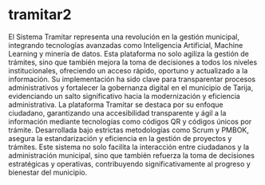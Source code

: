 # tramitar2
El Sistema Tramitar representa una revolución en la gestión municipal, integrando tecnologías avanzadas como Inteligencia Artificial, Machine Learning y minería de datos. Esta plataforma no solo agiliza la gestión de trámites, sino que también mejora la toma de decisiones a todos los niveles institucionales, ofreciendo un acceso rápido, oportuno y actualizado a la información. Su implementación ha sido clave para transparentar procesos administrativos y fortalecer la gobernanza digital en el municipio de Tarija, evidenciando un salto significativo hacia la modernización y eficiencia administrativa.
La plataforma Tramitar se destaca por su enfoque ciudadano, garantizando una accesibilidad transparente y ágil a la información mediante tecnologías como códigos QR y códigos únicos por trámite. Desarrollada bajo estrictas metodologías como Scrum y PMBOK, asegura la estandarización y eficiencia en la gestión de proyectos y trámites. Este sistema no solo facilita la interacción entre ciudadanos y la administración municipal, sino que también refuerza la toma de decisiones estratégicas y operativas, contribuyendo significativamente al progreso y bienestar del municipio.
